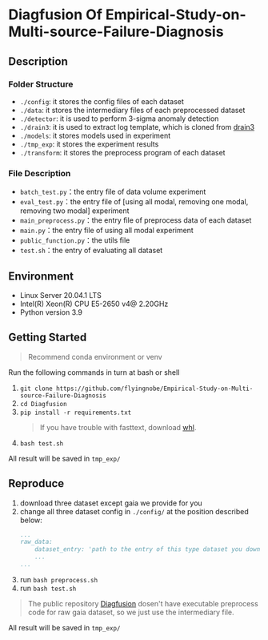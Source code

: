 # Diagfusion Of Empirical-Study-on-Multi-source-Failure-Diagnosis

## Description

### Folder Structure

-   `./config`: it stores the config files of each dataset
-   `./data`: it stores the intermediary files of each preprocessed dataset
-   `./detector`: it is used to perform 3-sigma anomaly detection
-   `./drain3`: it is used to extract log template, which is cloned from [drain3](https://github.com/logpai/Drain3)
-   `./models`: it stores models used in experiment
-   `./tmp_exp`: it stores the experiment results
-   `./transform`: it stores the preprocess program of each dataset

### File Description

-   `batch_test.py`：the entry file of data volume experiment
-   `eval_test.py`：the entry file of [using all modal, removing one modal, removing two modal] experiment
-   `main_preprocess.py`：the entry file of preprocess data of each dataset
-   `main.py`：the entry file of using all modal experiment
-   `public_function.py`：the utils file
-   `test.sh`：the entry of evaluating all dataset

## Environment

-   Linux Server 20.04.1 LTS
-   Intel(R) Xeon(R) CPU E5-2650 v4@ 2.20GHz
-   Python version 3.9

## Getting Started

> Recommend conda environment or venv

Run the following commands in turn at bash or shell

1. `git clone https://github.com/flyingnobe/Empirical-Study-on-Multi-source-Failure-Diagnosis`
2. `cd Diagfusion`
3. `pip install -r requirements.txt`
    > If you have trouble with fasttext, download [whl](https://www.lfd.uci.edu/~gohlke/pythonlibs/#fasttext).
4. `bash test.sh`

All result will be saved in `tmp_exp/`

## Reproduce

1. download three dataset except gaia we provide for you
2. change all three dataset config in `./config/` at the position described below:
    ```yaml
    ...
    raw_data:
        dataset_entry: 'path to the entry of this type dataset you download'
        ...
    ...
    ```
3. run `bash preprocess.sh`
4. run `bash test.sh`

> The public repository [Diagfusion](https://github.com/AIOps-Lab-NKU/DiagFusion) dosen't have executable preprocess code for raw gaia dataset, so we just use the intermediary file.

All result will be saved in `tmp_exp/`
